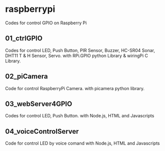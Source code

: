 # raspberrypi
Codes for control GPIO on Raspberry Pi


## 01_ctrlGPIO
Codes for control LED, Push Button, PIR Sensor, Buzzer, HC-SR04 Sonar, DHT11 T & H Sensor, Servo.
with RPi.GPIO python Library & wiringPi C Library.

## 02_piCamera
Code for control RaspberryPi Camera.
with picamera python library.

## 03_webServer4GPIO
Codes for control LED, Push Button.
with Node.js, HTML and Javascripts

## 04_voiceControlServer
Code for control LED by voice comand
with Node.js, HTML and Javascripts
